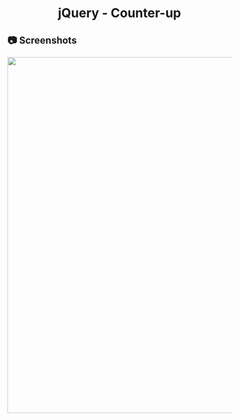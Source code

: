 <h1 align="center">
   jQuery - Counter-up
</h1>

<h2>
📷 Screenshots
</h2>

<p align="center">
  <img src="https://github.com/ozkannbuyuk/jquery-exercises/assets/111967202/0a4babc2-33e2-45df-9b50-b331ee1a6462" width="800" />
</p>
